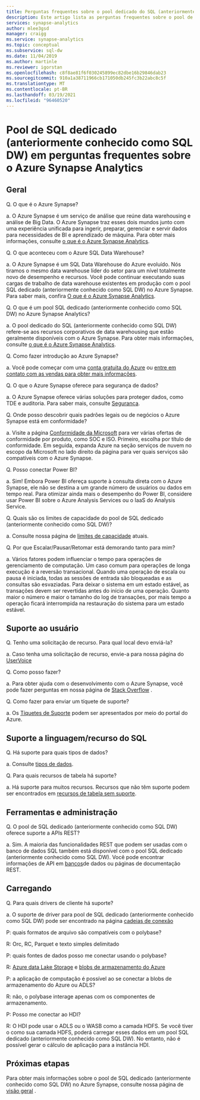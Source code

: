 ```yaml
---
title: Perguntas frequentes sobre o pool dedicado do SQL (anteriormente SQL DW)
description: Este artigo lista as perguntas frequentes sobre o pool de SQL dedicado (anteriormente conhecido como SQL DW) no Azure Synapse Analytics de clientes e desenvolvedores.
services: synapse-analytics
author: mlee3gsd
manager: craigg
ms.service: synapse-analytics
ms.topic: conceptual
ms.subservice: sql-dw
ms.date: 11/04/2019
ms.author: martinle
ms.reviewer: igorstan
ms.openlocfilehash: c8f8ae81f6f030245899ec82dbe16b29846dab23
ms.sourcegitcommit: 910a1a38711966cb171050db245fc3b22abc8c5f
ms.translationtype: MT
ms.contentlocale: pt-BR
ms.lasthandoff: 03/19/2021
ms.locfileid: "96460520"
---
```

# <a name="dedicated-sql-pool-formerly-sql-dw-in-azure-synapse-analytics-frequently-asked-questions"></a>Pool de SQL dedicado (anteriormente conhecido como SQL DW) em perguntas frequentes sobre o Azure Synapse Analytics

## <a name="general"></a>Geral

Q. O que é o Azure Synapse?

a. O Azure Synapse é um serviço de análise que reúne data warehousing e análise de Big Data. O Azure Synapse traz esses dois mundos junto com uma experiência unificada para ingerir, preparar, gerenciar e servir dados para necessidades de BI e aprendizado de máquina. Para obter mais informações, consulte [o que é o Azure Synapse Analytics](sql-data-warehouse-overview-what-is.md).

Q. O que aconteceu com o Azure SQL Data Warehouse?

a. O Azure Synapse é um SQL Data Warehouse do Azure evoluído. Nós tiramos o mesmo data warehouse líder do setor para um nível totalmente novo de desempenho e recursos. Você pode continuar executando suas cargas de trabalho de data warehouse existentes em produção com o pool SQL dedicado (anteriormente conhecido como SQL DW) no Azure Synapse. Para saber mais, confira [O que é o Azure Synapse Analytics](sql-data-warehouse-overview-what-is.md).

Q. O que é um pool SQL dedicado (anteriormente conhecido como SQL DW) no Azure Synapse Analytics?

a. O pool dedicado do SQL (anteriormente conhecido como SQL DW) refere-se aos recursos corporativos de data warehousing que estão geralmente disponíveis com o Azure Synapse. Para obter mais informações, consulte [o que é o Azure Synapse Analytics](sql-data-warehouse-overview-what-is.md).

Q. Como fazer introdução ao Azure Synapse?

a. Você pode começar com uma [conta gratuita do Azure](https://azure.microsoft.com/free/sql-data-warehouse/) ou [entre em contato com as vendas para obter mais informações](https://info.microsoft.com/ww-landing-azure-sql-data-warehouse-contactme.html).

Q. O que o Azure Synapse oferece para segurança de dados?

a. O Azure Synapse oferece várias soluções para proteger dados, como TDE e auditoria. Para saber mais, consulte [Segurança](sql-data-warehouse-overview-manage-security.md).

Q. Onde posso descobrir quais padrões legais ou de negócios o Azure Synapse está em conformidade?

a. Visite a página [Conformidade da Microsoft](https://www.microsoft.com/trustcenter/compliance/complianceofferings) para ver várias ofertas de conformidade por produto, como SOC e ISO. Primeiro, escolha por título de conformidade. Em seguida, expanda Azure na seção serviços de nuvem no escopo da Microsoft no lado direito da página para ver quais serviços são compatíveis com o Azure Synapse.

Q. Posso conectar Power BI?

a. Sim! Embora Power BI ofereça suporte à consulta direta com o Azure Synapse, ele não se destina a um grande número de usuários ou dados em tempo real. Para otimizar ainda mais o desempenho do Power BI, considere usar Power BI sobre o Azure Analysis Services ou o IaaS do Analysis Service.

Q. Quais são os limites de capacidade do pool de SQL dedicado (anteriormente conhecido como SQL DW)?

a. Consulte nossa página de [limites de capacidade](sql-data-warehouse-service-capacity-limits.md) atuais.

Q. Por que Escalar/Pausar/Retomar está demorando tanto para mim?

a. Vários fatores podem influenciar o tempo para operações de gerenciamento de computação. Um caso comum para operações de longa execução é a reversão transacional. Quando uma operação de escala ou pausa é iniciada, todas as sessões de entrada são bloqueadas e as consultas são esvaziadas. Para deixar o sistema em um estado estável, as transações devem ser revertidas antes do início de uma operação. Quanto maior o número e maior o tamanho do log de transações, por mais tempo a operação ficará interrompida na restauração do sistema para um estado estável.

## <a name="user-support"></a>Suporte ao usuário

Q. Tenho uma solicitação de recurso. Para qual local devo enviá-la?

a. Caso tenha uma solicitação de recurso, envie-a para nossa página do [UserVoice](https://feedback.azure.com/forums/307516-sql-data-warehouse)

Q. Como posso fazer?

a. Para obter ajuda com o desenvolvimento com o Azure Synapse, você pode fazer perguntas em nossa página de [Stack Overflow](https://stackoverflow.com/questions/tagged/azure-sqldw) .

Q. Como fazer para enviar um tíquete de suporte?

a. Os [Tíquetes de Suporte](sql-data-warehouse-get-started-create-support-ticket.md) podem ser apresentados por meio do portal do Azure.

## <a name="sql-languagefeature-support"></a>Suporte a linguagem/recurso do SQL

Q. Há suporte para quais tipos de dados?

a. Consulte  [tipos de dados](sql-data-warehouse-tables-data-types.md).

Q. Para quais recursos de tabela há suporte?

a. Há suporte para muitos recursos. Recursos que não têm suporte podem ser encontrados em [recursos de tabela sem suporte](sql-data-warehouse-tables-data-types.md).

## <a name="tooling-and-administration"></a>Ferramentas e administração

Q. O pool de SQL dedicado (anteriormente conhecido como SQL DW) oferece suporte a APIs REST?

a. Sim. A maioria das funcionalidades REST que podem ser usadas com o banco de dados SQL também está disponível com o pool SQL dedicado (anteriormente conhecido como SQL DW). Você pode encontrar informações de API em [bancos](/rest/api/sql/databases?toc=/azure/synapse-analytics/sql-data-warehouse/toc.json&bc=/azure/synapse-analytics/sql-data-warehouse/breadcrumb/toc.json)de dados ou páginas de documentação REST.

## <a name="loading"></a>Carregando

Q. Para quais drivers de cliente há suporte?

a. O suporte de driver para pool de SQL dedicado (anteriormente conhecido como SQL DW) pode ser encontrado na página [cadeias de conexão](sql-data-warehouse-connection-strings.md)

P: quais formatos de arquivo são compatíveis com o polybase?

R: Orc, RC, Parquet e texto simples delimitado

P: quais fontes de dados posso me conectar usando o polybase?

R: [Azure data Lake Storage](sql-data-warehouse-load-from-azure-data-lake-store.md) e [blobs de armazenamento do Azure](sql-data-warehouse-load-from-azure-blob-storage-with-polybase.md)

P: a aplicação de computação é possível ao se conectar a blobs de armazenamento do Azure ou ADLS?

R: não, o polybase interage apenas com os componentes de armazenamento.

P: Posso me conectar ao HDI?

R: O HDI pode usar o ADLS ou o WASB como a camada HDFS. Se você tiver o como sua camada HDFS, poderá carregar esses dados em um pool SQL dedicado (anteriormente conhecido como SQL DW). No entanto, não é possível gerar o cálculo de aplicação para a instância HDI.

## <a name="next-steps"></a>Próximas etapas

Para obter mais informações sobre o pool de SQL dedicado (anteriormente conhecido como SQL DW) no Azure Synapse, consulte nossa página de [visão geral](sql-data-warehouse-overview-what-is.md) .
